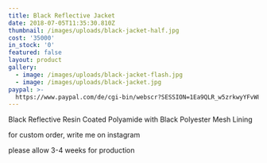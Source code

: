 ```yaml
---
title: Black Reflective Jacket
date: 2018-07-05T11:35:30.810Z
thumbnail: /images/uploads/black-jacket-half.jpg
cost: '35000'
in_stock: '0'
featured: false
layout: product
gallery:
  - image: /images/uploads/black-jacket-flash.jpg
  - image: /images/uploads/black-jacket.jpg
paypal: >-
  https://www.paypal.com/de/cgi-bin/webscr?SESSION=1Ea9QLR_w5zrkwyYFvW8dbuiU2jHVwatU6QyiqD-lKpspJf-IaHV-ZF1MiS&dispatch=5885d80a13c0db1f8e263663d3faee8db8175432b4df92754f4b4adb5a123d61
---
```

Black Reflective Resin Coated Polyamide with Black Polyester Mesh Lining

for custom order, write me on instagram

please allow 3-4 weeks for production
